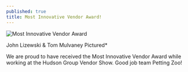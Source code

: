```yaml
---
published: true
title: Most Innovative Vendor Award!
---
```

![Most Innovative Vendor Award](/static/uploads/blog-John_Tom_Award.jpg)

John Lizewski &amp; Tom Mulvaney Pictured*

We are proud to have received the Most Innovative Vendor Award while working at the Hudson Group Vendor Show. Good job team Petting Zoo!